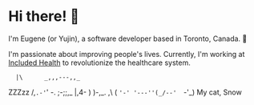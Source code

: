 # Hi there! 👋

I'm Eugene (or Yujin), a software developer based in Toronto, Canada. 🍁

I'm passionate about improving people's lives.
Currently, I'm working at [Included Health](https://includedhealth.com/) to revolutionize the healthcare system.

      |\      _,,,---,,_
ZZZzz /,`.-'`'    -.  ;-;;,_
     |,4-  ) )-,_. ,\ (  `'-'
    '---''(_/--'  `-'\_)  My cat, Snow
